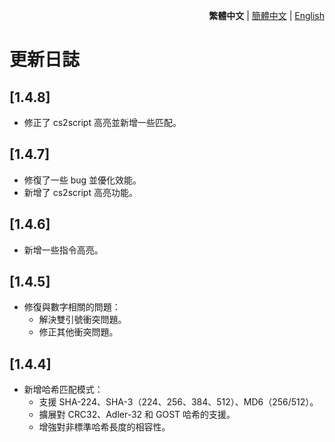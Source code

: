 <div align="right">

**繁體中文** | [簡體中文](./CHANGELOG.zh-CN.md) | [English](./CHANGELOG.en.md)

</div>

# 更新日誌

## [1.4.8]
- 修正了 cs2script 高亮並新增一些匹配。

## [1.4.7]
- 修復了一些 bug 並優化效能。
- 新增了 cs2script 高亮功能。

## [1.4.6]
- 新增一些指令高亮。

## [1.4.5]
- 修復與數字相關的問題：
  - 解決雙引號衝突問題。
  - 修正其他衝突問題。

## [1.4.4]
- 新增哈希匹配模式：
  - 支援 SHA-224、SHA-3（224、256、384、512）、MD6（256/512）。
  - 擴展對 CRC32、Adler-32 和 GOST 哈希的支援。
  - 增強對非標準哈希長度的相容性。
